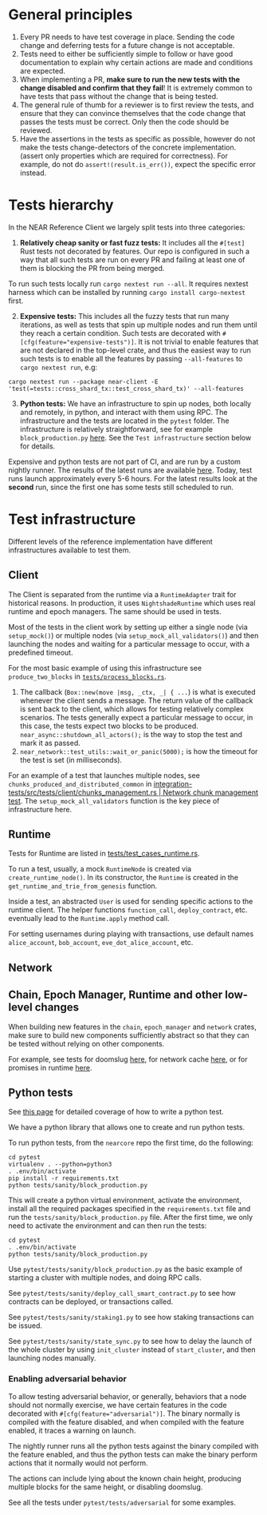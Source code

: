 # General principles

1. Every PR needs to have test coverage in place. Sending the code change and
   deferring tests for a future change is not acceptable.
2. Tests need to either be sufficiently simple to follow or have good
   documentation to explain why certain actions are made and conditions are
   expected.
3. When implementing a PR, **make sure to run the new tests with the change
   disabled and confirm that they fail**! It is extremely common to have tests
   that pass without the change that is being tested.
4. The general rule of thumb for a reviewer is to first review the tests, and
   ensure that they can convince themselves that the code change that passes the
   tests must be correct. Only then the code should be reviewed.
5. Have the assertions in the tests as specific as possible,
   however do not make the tests change-detectors of the concrete implementation.
   (assert only properties which are required for correctness).
   For example, do not do `assert!(result.is_err())`, expect the specific error instead.

# Tests hierarchy

In the NEAR Reference Client we largely split tests into three categories:

1. **Relatively cheap sanity or fast fuzz tests:** It includes all the `#[test]`
   Rust tests not decorated by features. Our repo is configured in such a way
   that all such tests are run on every PR and failing at least one of them is
   blocking the PR from being merged.

To run such tests locally run `cargo nextest run --all`.
It requires nextest harness which can be installed by running `cargo install cargo-nextest` first.

2. **Expensive tests:** This includes all the fuzzy tests that run many iterations,
   as well as tests that spin up multiple nodes and run them until they reach a
   certain condition. Such tests are decorated with
   `#[cfg(feature="expensive-tests")]`. It is not trivial to enable features
   that are not declared in the top-level crate, and thus the easiest way to run
   such tests is to enable all the features by passing `--all-features` to
   `cargo nextest run`, e.g:

`cargo nextest run --package near-client -E 'test(=tests::cross_shard_tx::test_cross_shard_tx)' --all-features`

3. **Python tests:** We have an infrastructure to spin up nodes, both locally and
   remotely, in python, and interact with them using RPC. The infrastructure and
   the tests are located in the `pytest` folder. The infrastructure is relatively
   straightforward, see for example `block_production.py`
   [here](https://github.com/near/nearcore/blob/master/pytest/tests/sanity/block_production.py).
   See the `Test infrastructure` section below for details.

Expensive and python tests are not part of CI, and are run by a custom nightly
runner. The results of the latest runs are available
[here](https://nayduck.nearone.org/#/). Today, test runs launch approximately
every 5-6 hours. For the latest results look at the **second** run, since the
first one has some tests still scheduled to run.

# Test infrastructure

Different levels of the reference implementation have different infrastructures
available to test them.

## Client

The Client is separated from the runtime via a `RuntimeAdapter` trait for historical reasons.
In production, it uses `NightshadeRuntime` which uses real runtime and epoch managers.
The same should be used in tests.

Most of the tests in the client work by setting up either a single node (via
`setup_mock()`) or multiple nodes (via `setup_mock_all_validators()`) and then
launching the nodes and waiting for a particular message to occur, with a
predefined timeout.

For the most basic example of using this infrastructure see `produce_two_blocks`
in
[`tests/process_blocks.rs`](https://github.com/near/nearcore/blob/master/integration-tests/src/tests/client/process_blocks.rs).

1. The callback (`Box::new(move |msg, _ctx, _| { ...`) is what is executed
   whenever the client sends a message. The return value of the callback is sent
   back to the client, which allows for testing relatively complex scenarios. The
   tests generally expect a particular message to occur, in this case, the tests
   expect two blocks to be produced. `near_async::shutdown_all_actors();` is the way to
   stop the test and mark it as passed.
2. `near_network::test_utils::wait_or_panic(5000);` is how the timeout for the
   test is set (in milliseconds).

For an example of a test that launches multiple nodes, see
`chunks_produced_and_distributed_common` in
[integration-tests/src/tests/client/chunks_management.rs | Network chunk management test](https://github.com/near/nearcore/blob/master/integration-tests/src/tests/client/chunks_management.rs).
The `setup_mock_all_validators` function is the key piece of infrastructure here.

## Runtime

Tests for Runtime are listed in
[tests/test_cases_runtime.rs](https://github.com/near/nearcore/blob/master/integration-tests/src/tests/standard_cases/runtime.rs).

To run a test, usually, a mock `RuntimeNode` is created via `create_runtime_node()`.
In its constructor, the `Runtime` is created in the
`get_runtime_and_trie_from_genesis` function.

Inside a test, an abstracted `User` is used for sending specific actions to the
runtime client. The helper functions `function_call`, `deploy_contract`, etc.
eventually lead to the `Runtime.apply` method call.

For setting usernames during playing with transactions, use default names
`alice_account`, `bob_account`, `eve_dot_alice_account`, etc.

## Network

<!-- TODO: Explain the `runner` here -->

## Chain, Epoch Manager, Runtime and other low-level changes

When building new features in the `chain`, `epoch_manager` and `network` crates,
make sure to build new components sufficiently abstract so that they can be tested
without relying on other components.

For example, see tests for doomslug
[here](https://github.com/near/nearcore/blob/master/chain/chain/src/tests/doomslug.rs),
for network cache
[here](https://github.com/near/nearcore/blob/master/chain/network/src/routing/edge_cache/tests.rs),
or for promises in runtime
[here](https://github.com/near/nearcore/blob/master/runtime/near-vm-runner/src/logic/tests/promises.rs).

## Python tests

See
[this page](python_tests.md)
for detailed coverage of how to write a python test.

We have a python library that allows one to create and run python tests.

To run python tests, from the `nearcore` repo the first time, do the following:

```shell
cd pytest
virtualenv . --python=python3
. .env/bin/activate
pip install -r requirements.txt
python tests/sanity/block_production.py
```

This will create a python virtual environment, activate the environment, install
all the required packages specified in the `requirements.txt` file and run the
`tests/sanity/block_production.py` file. After the first time, we only need to
activate the environment and can then run the tests:

```shell
cd pytest
. .env/bin/activate
python tests/sanity/block_production.py
```

Use `pytest/tests/sanity/block_production.py` as the basic example of starting a
cluster with multiple nodes, and doing RPC calls.

See `pytest/tests/sanity/deploy_call_smart_contract.py` to see how contracts can
be deployed, or transactions called.

See `pytest/tests/sanity/staking1.py` to see how staking transactions can be
issued.

See `pytest/tests/sanity/state_sync.py` to see how to delay the launch of the
whole cluster by using `init_cluster` instead of `start_cluster`, and then
launching nodes manually.

### Enabling adversarial behavior

To allow testing adversarial behavior, or generally, behaviors that a node should
not normally exercise, we have certain features in the code decorated with
`#[cfg(feature="adversarial")]`. The binary normally is compiled with the
feature disabled, and when compiled with the feature enabled, it traces a
warning on launch.

The nightly runner runs all the python tests against the binary compiled with
the feature enabled, and thus the python tests can make the binary perform
actions that it normally would not perform.

The actions can include lying about the known chain height, producing multiple
blocks for the same height, or disabling doomslug.

See all the tests under `pytest/tests/adversarial` for some examples.
